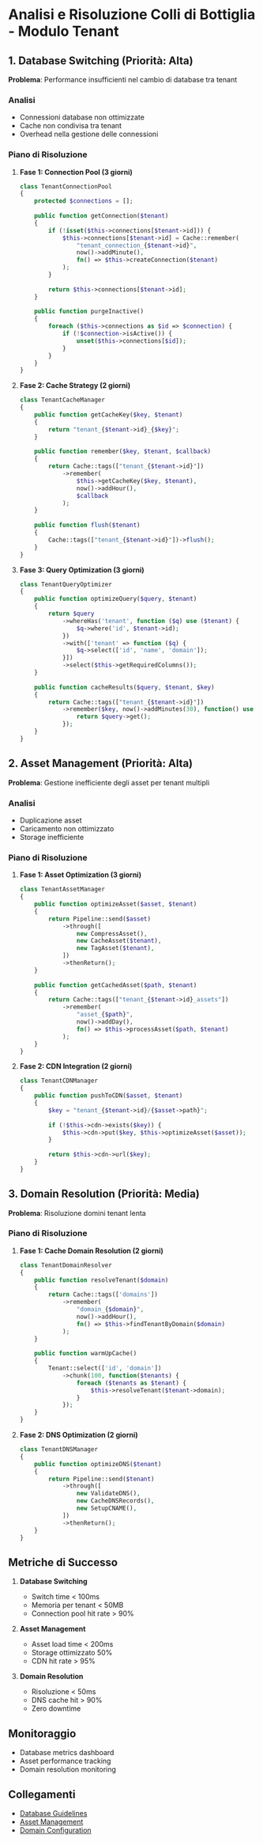 # Analisi e Risoluzione Colli di Bottiglia - Modulo Tenant

## 1. Database Switching (Priorità: Alta)
**Problema**: Performance insufficienti nel cambio di database tra tenant

### Analisi
- Connessioni database non ottimizzate
- Cache non condivisa tra tenant
- Overhead nella gestione delle connessioni

### Piano di Risoluzione
1. **Fase 1: Connection Pool (3 giorni)**
   ```php
   class TenantConnectionPool
   {
       protected $connections = [];
       
       public function getConnection($tenant)
       {
           if (!isset($this->connections[$tenant->id])) {
               $this->connections[$tenant->id] = Cache::remember(
                   "tenant_connection_{$tenant->id}",
                   now()->addMinute(),
                   fn() => $this->createConnection($tenant)
               );
           }
           
           return $this->connections[$tenant->id];
       }
       
       public function purgeInactive()
       {
           foreach ($this->connections as $id => $connection) {
               if (!$connection->isActive()) {
                   unset($this->connections[$id]);
               }
           }
       }
   }
   ```

2. **Fase 2: Cache Strategy (2 giorni)**
   ```php
   class TenantCacheManager
   {
       public function getCacheKey($key, $tenant)
       {
           return "tenant_{$tenant->id}_{$key}";
       }
       
       public function remember($key, $tenant, $callback)
       {
           return Cache::tags(["tenant_{$tenant->id}"])
               ->remember(
                   $this->getCacheKey($key, $tenant),
                   now()->addHour(),
                   $callback
               );
       }
       
       public function flush($tenant)
       {
           Cache::tags(["tenant_{$tenant->id}"])->flush();
       }
   }
   ```

3. **Fase 3: Query Optimization (3 giorni)**
   ```php
   class TenantQueryOptimizer
   {
       public function optimizeQuery($query, $tenant)
       {
           return $query
               ->whereHas('tenant', function ($q) use ($tenant) {
                   $q->where('id', $tenant->id);
               })
               ->with(['tenant' => function ($q) {
                   $q->select(['id', 'name', 'domain']);
               }])
               ->select($this->getRequiredColumns());
       }
       
       public function cacheResults($query, $tenant, $key)
       {
           return Cache::tags(["tenant_{$tenant->id}"])
               ->remember($key, now()->addMinutes(30), function() use ($query) {
                   return $query->get();
               });
       }
   }
   ```

## 2. Asset Management (Priorità: Alta)
**Problema**: Gestione inefficiente degli asset per tenant multipli

### Analisi
- Duplicazione asset
- Caricamento non ottimizzato
- Storage inefficiente

### Piano di Risoluzione
1. **Fase 1: Asset Optimization (3 giorni)**
   ```php
   class TenantAssetManager
   {
       public function optimizeAsset($asset, $tenant)
       {
           return Pipeline::send($asset)
               ->through([
                   new CompressAsset(),
                   new CacheAsset($tenant),
                   new TagAsset($tenant),
               ])
               ->thenReturn();
       }
       
       public function getCachedAsset($path, $tenant)
       {
           return Cache::tags(["tenant_{$tenant->id}_assets"])
               ->remember(
                   "asset_{$path}",
                   now()->addDay(),
                   fn() => $this->processAsset($path, $tenant)
               );
       }
   }
   ```

2. **Fase 2: CDN Integration (2 giorni)**
   ```php
   class TenantCDNManager
   {
       public function pushToCDN($asset, $tenant)
       {
           $key = "tenant_{$tenant->id}/{$asset->path}";
           
           if (!$this->cdn->exists($key)) {
               $this->cdn->put($key, $this->optimizeAsset($asset));
           }
           
           return $this->cdn->url($key);
       }
   }
   ```

## 3. Domain Resolution (Priorità: Media)
**Problema**: Risoluzione domini tenant lenta

### Piano di Risoluzione
1. **Fase 1: Cache Domain Resolution (2 giorni)**
   ```php
   class TenantDomainResolver
   {
       public function resolveTenant($domain)
       {
           return Cache::tags(['domains'])
               ->remember(
                   "domain_{$domain}",
                   now()->addHour(),
                   fn() => $this->findTenantByDomain($domain)
               );
       }
       
       public function warmUpCache()
       {
           Tenant::select(['id', 'domain'])
               ->chunk(100, function($tenants) {
                   foreach ($tenants as $tenant) {
                       $this->resolveTenant($tenant->domain);
                   }
               });
       }
   }
   ```

2. **Fase 2: DNS Optimization (2 giorni)**
   ```php
   class TenantDNSManager
   {
       public function optimizeDNS($tenant)
       {
           return Pipeline::send($tenant)
               ->through([
                   new ValidateDNS(),
                   new CacheDNSRecords(),
                   new SetupCNAME(),
               ])
               ->thenReturn();
       }
   }
   ```

## Metriche di Successo
1. **Database Switching**
   - Switch time < 100ms
   - Memoria per tenant < 50MB
   - Connection pool hit rate > 90%

2. **Asset Management**
   - Asset load time < 200ms
   - Storage ottimizzato 50%
   - CDN hit rate > 95%

3. **Domain Resolution**
   - Risoluzione < 50ms
   - DNS cache hit > 90%
   - Zero downtime

## Monitoraggio
- Database metrics dashboard
- Asset performance tracking
- Domain resolution monitoring

## Collegamenti
- [Database Guidelines](../../database/guidelines.md)
- [Asset Management](../../assets/management.md)
- [Domain Configuration](../../domains/configuration.md) 